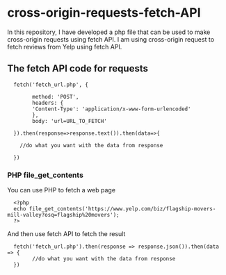 # cross-origin-requests-fetch-API
In this repository, I have developed a php file that can be used to make cross-origin requests using fetch API.
I am using cross-origin request to fetch reviews from Yelp using fetch API.

## The fetch API code for requests

      fetch('fetch_url.php', {

            method: 'POST',
            headers: {
            'Content-Type': 'application/x-www-form-urlencoded'
            },
            body: 'url=URL_TO_FETCH'

      }).then(response=>response.text()).then(data=>{

        //do what you want with the data from response
        
      })

### PHP file_get_contents
You can use PHP to fetch a web page

      <?php
      echo file_get_contents('https://www.yelp.com/biz/flagship-movers-mill-valley?osq=flagship%20movers');
      ?>

And then use fetch API to fetch the result

      fetch('fetch_url.php').then(response => response.json()).then(data => {
            //do what you want with the data from response
      })
